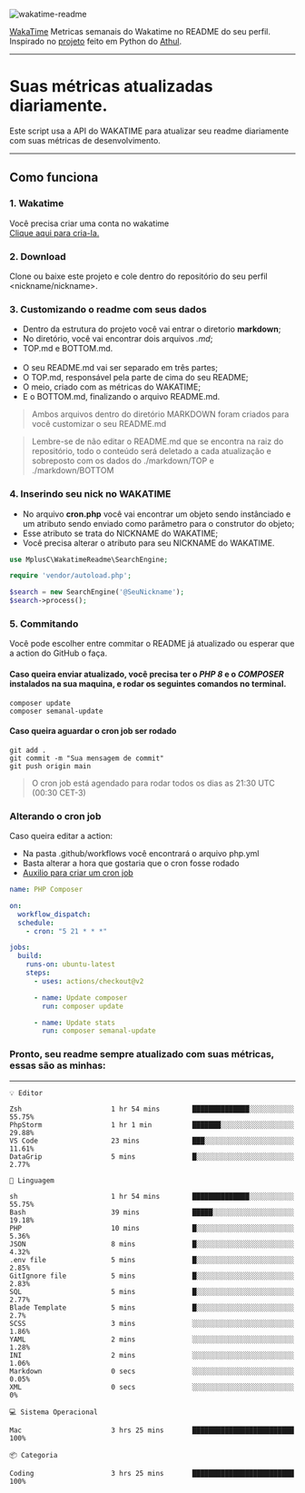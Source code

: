![wakatime-readme](https://socialify.git.ci/bymatheus/wakatime-readme/image?description=1&descriptionEditable=M%C3%A9tricas%20semanais%20do%20Wakatime%20no%20seu%20README%20de%20perfil.&font=KoHo&forks=1&language=1&owner=1&pattern=Signal&stargazers=1&theme=Dark)

[WakaTime](https://wakatime.com) Metricas semanais do Wakatime no README do seu perfil. <br>
Inspirado no [projeto](https://github.com/athul/waka-readme) feito em Python do [Athul](https://github.com/athul).
___

# Suas métricas atualizadas diariamente.
Este script usa a API do WAKATIME para atualizar seu readme diariamente com suas métricas de desenvolvimento.

___

## Como funciona

### 1. Wakatime
Você precisa criar uma conta no wakatime <br>
[Clique aqui para cria-la.](https://wakatime.com) 

### 2. Download
Clone ou baixe este projeto e cole dentro do repositório do seu perfil <nickname/nickname>.

### 3. Customizando o readme com seus dados
- Dentro da estrutura do projeto você vai entrar o diretorio **markdown**;  
- No diretório, você vai encontrar dois arquivos *.md*;
- TOP.md e BOTTOM.md.
<br><br>
- O seu README.md vai ser separado em três partes; 
- O TOP.md, responsável pela parte de cima do seu README;
- O meio, criado com as métricas do WAKATIME;
- E o BOTTOM.md, finalizando o arquivo README.md.<br>

> Ambos arquivos dentro do diretório MARKDOWN foram criados para você customizar o seu README.md

> Lembre-se de não editar o README.md que se encontra na raiz do repositório, todo o conteúdo será deletado a cada atualização e sobreposto com os dados do ./markdown/TOP e ./markdown/BOTTOM

### 4. Inserindo seu nick no WAKATIME
- No arquivo **cron.php** você vai encontrar um objeto sendo instânciado e um atributo sendo enviado como parâmetro para o construtor do objeto;
- Esse atributo se trata do NICKNAME do WAKATIME;
- Você precisa alterar o atributo para seu NICKNAME do WAKATIME.

```php
use MplusC\WakatimeReadme\SearchEngine;

require 'vendor/autoload.php';

$search = new SearchEngine('@SeuNickname');
$search->process();
```

### 5. Commitando
Você pode escolher entre commitar o README já atualizado ou esperar que a action do GitHub o faça. <br>

#### Caso queira enviar atualizado, você precisa ter o *PHP 8* e o *COMPOSER* instalados na sua maquina, e rodar os seguintes comandos no terminal.
```composer
composer update
composer semanal-update 
```

#### Caso queira aguardar o cron job ser rodado 
```git 
git add .
git commit -m "Sua mensagem de commit"
git push origin main
```

>O cron job está agendado para rodar todos os dias as 21:30 UTC (00:30 CET-3) 

### Alterando o cron job
Caso queira editar a action:

- Na pasta .github/workflows você encontrará o arquivo php.yml
- Basta alterar a hora que gostaria que o cron fosse rodado
- [Auxilio para criar um cron job](https://crontab.guru)

```yml
name: PHP Composer

on:
  workflow_dispatch:
  schedule:
    - cron: "5 21 * * *"

jobs:
  build:
    runs-on: ubuntu-latest
    steps:
      - uses: actions/checkout@v2

      - name: Update composer
        run: composer update

      - name: Update stats
        run: composer semanal-update
```

### Pronto, seu readme sempre atualizado com suas métricas, essas são as minhas:

___
```text
💡 Editor

Zsh                      1 hr 54 mins        ██████████████░░░░░░░░░░░     55.75%
PhpStorm                 1 hr 1 min          ███████░░░░░░░░░░░░░░░░░░     29.88%
VS Code                  23 mins             ███░░░░░░░░░░░░░░░░░░░░░░     11.61%
DataGrip                 5 mins              █░░░░░░░░░░░░░░░░░░░░░░░░      2.77%
```
```text
💬 Linguagem

sh                       1 hr 54 mins        ██████████████░░░░░░░░░░░     55.75%
Bash                     39 mins             █████░░░░░░░░░░░░░░░░░░░░     19.18%
PHP                      10 mins             █░░░░░░░░░░░░░░░░░░░░░░░░      5.36%
JSON                     8 mins              █░░░░░░░░░░░░░░░░░░░░░░░░      4.32%
.env file                5 mins              █░░░░░░░░░░░░░░░░░░░░░░░░      2.85%
GitIgnore file           5 mins              █░░░░░░░░░░░░░░░░░░░░░░░░      2.83%
SQL                      5 mins              █░░░░░░░░░░░░░░░░░░░░░░░░      2.77%
Blade Template           5 mins              █░░░░░░░░░░░░░░░░░░░░░░░░       2.7%
SCSS                     3 mins              ░░░░░░░░░░░░░░░░░░░░░░░░░      1.86%
YAML                     2 mins              ░░░░░░░░░░░░░░░░░░░░░░░░░      1.28%
INI                      2 mins              ░░░░░░░░░░░░░░░░░░░░░░░░░      1.06%
Markdown                 0 secs              ░░░░░░░░░░░░░░░░░░░░░░░░░      0.05%
XML                      0 secs              ░░░░░░░░░░░░░░░░░░░░░░░░░         0%
```
```text
💻 Sistema Operacional

Mac                      3 hrs 25 mins       █████████████████████████       100%
```
```text
📦 Categoria

Coding                   3 hrs 25 mins       █████████████████████████       100%
```
